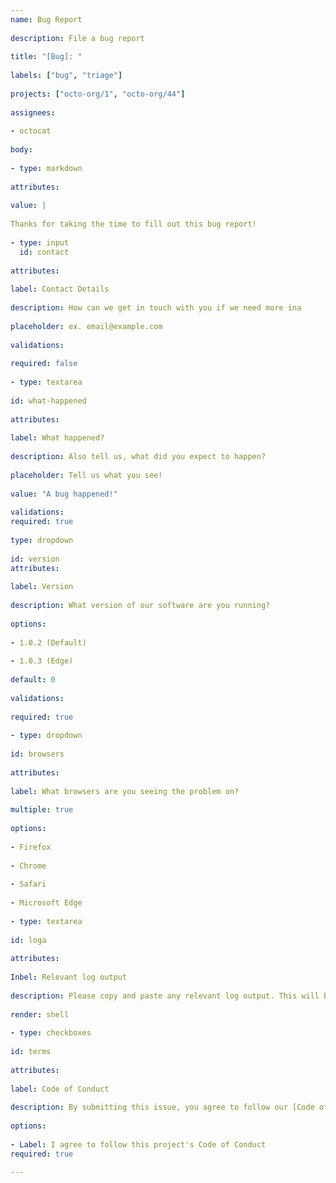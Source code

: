```yaml
---
name: Bug Report
 
description: File a bug report
 
title: "[Bug]: "
 
labels: ["bug", "triage"]
 
projects: ["octo-org/1", "octo-org/44"]
 
assignees:
 
- octocat
 
body:
 
- type: markdown
 
attributes:
 
value: |
 
Thanks for taking the time to fill out this bug report!
 
- type: input
  id: contact
 
attributes:
 
label: Contact Details
 
description: How can we get in touch with you if we need more ina
 
placeholder: ex. email@example.com
 
validations:
 
required: false
 
- type: textarea
 
id: what-happened
 
attributes:
 
label: What happened?
 
description: Also tell us, what did you expect to happen?
 
placeholder: Tell us what you see!
 
value: "A bug happened!"
 
validations:
required: true
 
type: dropdown
 
id: version 
attributes:
 
label: Version
 
description: What version of our software are you running?
 
options:
 
- 1.0.2 (Default)
 
- 1.0.3 (Edge)
 
default: 0
 
validations:
 
required: true
 
- type: dropdown
 
id: browsers
 
attributes:
 
label: What browsers are you seeing the problem on?
 
multiple: true
 
options:
 
- Firefox
 
- Chrome
 
- Safari
 
- Microsoft Edge
 
- type: textarea
 
id: loga
 
attributes:
 
Inbel: Relevant log output
 
description: Please copy and paste any relevant log output. This will be automatically formatted into code, so no need for backticks.
 
render: shell
 
- type: checkboxes
 
id: terms
 
attributes:
 
label: Code of Conduct
 
description: By submitting this issue, you agree to follow our [Code of Conduct) (https://example.com)
 
options:
 
- Label: I agree to follow this project's Code of Conduct
required: true

---
```



